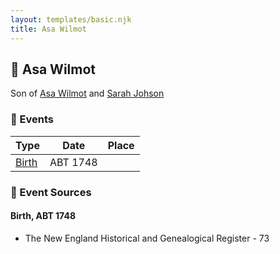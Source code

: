 ```yaml
---
layout: templates/basic.njk
title: Asa Wilmot
---
```

## 🔵 Asa Wilmot

Son of [Asa Wilmot](/people/1/15735504) and [Sarah Johson](/people/4/48968878)

### 📆 Events

Type | Date | Place
------ | ------ | ------
[Birth](#event-0) | ABT 1748 |

### 📰 Event Sources

#### <a id="event-0"></a> Birth, ABT 1748
* The New England Historical and Genealogical Register  - 73